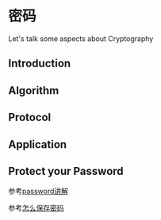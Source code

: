 # 密码
Let's talk some aspects about Cryptography

## Introduction

## Algorithm

## Protocol

## Application

## Protect your Password
参考[password讲解](password.md)

参考[怎么保存密码](how_to_save_your_password_securely)
